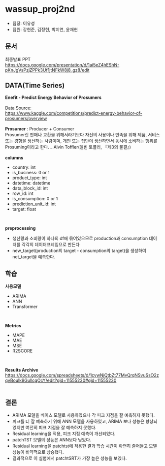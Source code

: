 # wassup_proj2nd

- 팀장: 이유성
- 팀원: 강현준, 김정현, 박지연, 윤재현


## 문서
최종발표 PPT
</br>
https://docs.google.com/presentation/d/1ai5eZ4hEShN-pKnJgVsPzjZPPk3Uf1jtNFkW8j8_gz8/edit


## DATA(Time Series)

**Enefit - Predict Energy Behavior of Prosumers**
</br></br>
Data Source: 
</br>
https://www.kaggle.com/competitions/predict-energy-behavior-of-prosumers/overview
</br></br>
**Prosumer** : Producer + Consumer
</br>
Prosumer란 판매나 교환을 위해서라기보다 자신의 사용이나 만족을 위해 제품, 서비스 또는 경험을 생산하는 사람이며, 개인 또는 집단이 생산하면서 동시에 소비하는 행위를 Prosuming이라고 한다. _ Alvin Toffler(엘빈 토플러, 『제3의 물결』)
</br></br>
**columns**
+ country: int
+ is_business: 0 or 1
+ product_type: int
+ datetime: datetime
+ data_block_id: int
+ row_id: int
+ is_consumption: 0 or 1
+ prediction_unit_id: int
+ target: float
</br>


**preprocessing**
+  생산량과 소비량이 하나의 df에 묶여있으므로 production과 consumption 데이터를 각각의 데이터프레임으로 만든다
+  new_target(production의 target - consumption의 target)을 생성하여 net_target을 예측한다.


## 학습
**사용모델**
+ ARIMA
+ ANN
+ Transformer
</br>


**Metrics**
+ MAPE
+ MAE
+ MSE
+ R2SCORE
</br>


**Results Archive**
https://docs.google.com/spreadsheets/d/1cvwNjQtbZt77MvQrqNSvuSsO2zqvBoulk9GullcgOcY/edit?gid=11555230#gid=11555230
</br></br>


## 결론
+ ARIMA 모델을 베이스 모델로 사용하였으나 각 피크 지점을 잘 예측하지 못했다.
+ 피크를 더 잘 예측하기 위해 ANN 모델을 사용하였고, ARIMA 보다 성능은 향상되었지만 여전히 피크 지점을 잘 예측하지 못했다.
+ Residual learning을 적용,  피크 지점 예측이 개선되었다.
+ patchTST 모델의 성능은 ANN보다 낮았다.
+ Residual learning을 patchtst에 적용한 결과 학습 시간이 확연히 줄어들고 모델 성능이 비약적으로 상승했다.
+ 결과적으로 이 실험에서 patchtSRT가 가장 높은 성능을 보였다.

